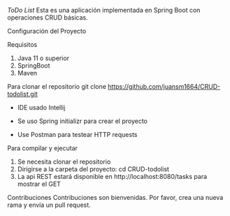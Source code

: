 *ToDo List*
Esta es una aplicación implementada en Spring Boot con operaciones CRUD básicas.

Configuración del Proyecto

Requisitos
1. Java 11 o superior
2. SpringBoot
3. Maven

Para clonar el repositorio 
git clone https://github.com/juansm1664/CRUD-todolist.git

- IDE usado Intellij
  
- Se uso Spring initializr para crear el proyecto 

- Use Postman para testear HTTP requests

Para compilar y ejecutar
1. Se necesita clonar el repositorio
2. Dirigirse a la carpeta del proyecto: cd CRUD-todolist
3. La api REST estará disponible en http://localhost:8080/tasks para mostrar el GET


Contribuciones
Contribuciones son bienvenidas. Por favor, crea una nueva rama y envía un pull request. 
